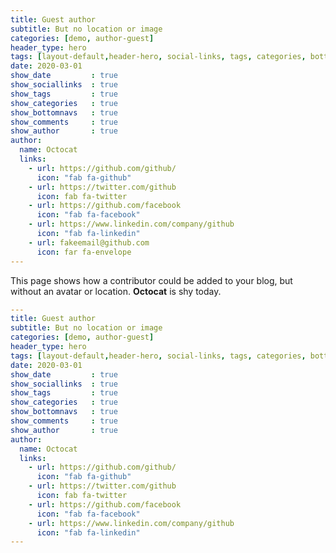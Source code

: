 ```yaml
---
title: Guest author
subtitle: But no location or image
categories: [demo, author-guest]
header_type: hero
tags: [layout-default,header-hero, social-links, tags, categories, bottom-navs, date, comments,  author, author-guest, no-avatar, no-location]
date: 2020-03-01
show_date         : true
show_sociallinks  : true
show_tags         : true
show_categories   : true
show_bottomnavs   : true
show_comments     : true
show_author       : true
author:
  name: Octocat
  links:                
    - url: https://github.com/github/
      icon: "fab fa-github"
    - url: https://twitter.com/github
      icon: fab fa-twitter
    - url: https://github.com/facebook
      icon: "fab fa-facebook"
    - url: https://www.linkedin.com/company/github
      icon: "fab fa-linkedin"
    - url: fakeemail@github.com
      icon: far fa-envelope
---
```

This page shows how a contributor could be added to your blog, but without an avatar or location. **Octocat** is shy today.



```yaml
---
title: Guest author
subtitle: But no location or image
categories: [demo, author-guest]
header_type: hero
tags: [layout-default,header-hero, social-links, tags, categories, bottom-navs, date, comments,  author, author-guest, no-avatar, no-location]
date: 2020-03-01
show_date         : true
show_sociallinks  : true
show_tags         : true
show_categories   : true
show_bottomnavs   : true
show_comments     : true
show_author       : true
author:
  name: Octocat
  links:                
    - url: https://github.com/github/
      icon: "fab fa-github"
    - url: https://twitter.com/github
      icon: fab fa-twitter
    - url: https://github.com/facebook
      icon: "fab fa-facebook"
    - url: https://www.linkedin.com/company/github
      icon: "fab fa-linkedin"
---
```
